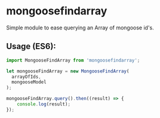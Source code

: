 # mongoosefindarray
Simple module to ease querying an Array of mongoose id's.

## Usage (ES6):
```javascript
import MongooseFindArray from 'mongoosefindarray';

let mongooseFindArray = new MongooseFindArray(
  arrayOfIds,
  mongooseModel
);

mongooseFindArray.query().then((result) => {
    console.log(result);
});
```